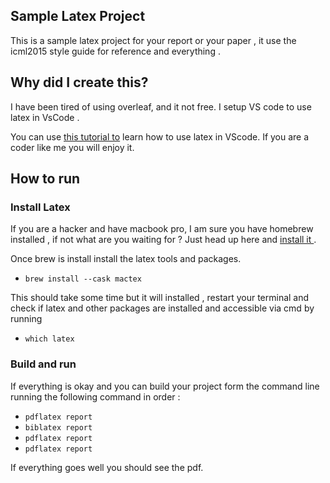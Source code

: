 ## Sample Latex Project


This is a sample latex project for your report or your paper , it use the icml2015 style guide for reference and everything .


## Why did I create this?

I have been tired of using overleaf, and it not free. I setup VS code to use latex in VsCode . 

You can use [this tutorial to](https://linuxpip.org/vscode-latex/) learn how to use latex in VScode. If you are a coder like me you will enjoy it. 

## How to run

### Install Latex

If you are a hacker and have macbook pro, I am sure you have homebrew installed , if not what are you waiting for ? Just head up here and [install it ](https://brew.sh/).

Once brew is install install the latex tools and packages. 

- `brew install --cask mactex`


This should take some time but it will installed , restart your terminal and check if latex and other packages are installed and accessible via cmd by running 

- `which latex`


### Build and run 


If everything is okay and you can build your project form the command line running the following command in order : 

- `pdflatex report`
- `biblatex report`
- `pdflatex report`
- `pdflatex report`


If everything goes well you should see the pdf.
